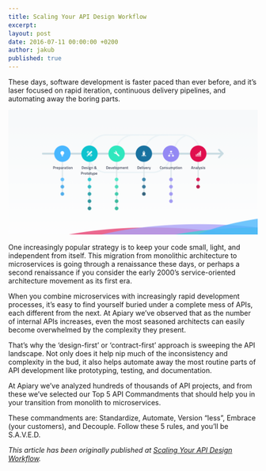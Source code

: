 ```yaml
---
title: Scaling Your API Design Workflow
excerpt:
layout: post
date: 2016-07-11 00:00:00 +0200
author: jakub
published: true
---
```


These days, software development is faster paced than ever before, and it’s laser focused on rapid iteration, continuous delivery pipelines, and automating away the boring parts.

<img width="640" src="/images/2016-07-11-Scaling-Your-API-Design-Workflow/flow.png" alt="flow" />

One increasingly popular strategy is to keep your code small, light, and independent from itself. This migration from monolithic architecture to microservices is going through a renaissance these days, or perhaps a second renaissance if you consider the early 2000’s service-oriented architecture movement as its first era.

When you combine microservices with increasingly rapid development processes, it’s easy to find yourself buried under a complete mess of APIs, each different from the next. At Apiary we’ve observed that as the number of internal APIs increases, even the most seasoned architects can easily become overwhelmed by the complexity they present.

That’s why the ‘design-first’ or ‘contract-first’ approach is sweeping the API landscape. Not only does it help nip much of the inconsistency and complexity in the bud, it also helps automate away the most routine parts of API development like prototyping, testing, and documentation.

At Apiary we’ve analyzed hundreds of thousands of API projects, and from these we’ve selected our Top 5 API Commandments that should help you in your transition from monolith to microservices.

These commandments are: Standardize, Automate, Version “less”, Embrace (your customers), and Decouple. Follow these 5 rules, and you’ll be S.A.V.E.D.

*This article has been originally published at [Scaling Your API Design Workflow](http://www.heavybit.com/library/blog/scaling-your-api-design-workflow/).*
